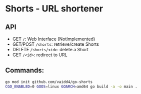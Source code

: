 
# Shorts - URL shortener

## API

- GET `/`: Web Interface (NotImplemented)
- GET/POST `/shorts`: retrieve/create Shorts
- DELETE `/shorts/<id>`: delete a Short
- GET `/<id>`: redirect to URL

## Commands:

```bash
go mod init github.com/vaidd4/go-shorts
CGO_ENABLED=0 GOOS=linux GOARCH=amd64 go build -a -o main .
```
